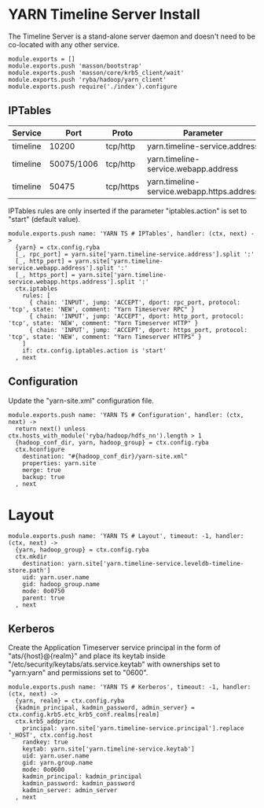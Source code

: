 
# YARN Timeline Server Install

The Timeline Server is a stand-alone server daemon and doesn't need to be
co-located with any other service.

    module.exports = []
    module.exports.push 'masson/bootstrap'
    module.exports.push 'masson/core/krb5_client/wait'
    module.exports.push 'ryba/hadoop/yarn_client'
    module.exports.push require('./index').configure

## IPTables

| Service   | Port       | Proto     | Parameter                                  |
|-----------|------------|-----------|--------------------------------------------|
| timeline  | 10200      | tcp/http  | yarn.timeline-service.address              |
| timeline  | 50075/1006 | tcp/http  | yarn.timeline-service.webapp.address       |
| timeline  | 50475      | tcp/https | yarn.timeline-service.webapp.https.address |

IPTables rules are only inserted if the parameter "iptables.action" is set to
"start" (default value).

    module.exports.push name: 'YARN TS # IPTables', handler: (ctx, next) ->
      {yarn} = ctx.config.ryba
      [_, rpc_port] = yarn.site['yarn.timeline-service.address'].split ':'
      [_, http_port] = yarn.site['yarn.timeline-service.webapp.address'].split ':'
      [_, https_port] = yarn.site['yarn.timeline-service.webapp.https.address'].split ':'
      ctx.iptables
        rules: [
          { chain: 'INPUT', jump: 'ACCEPT', dport: rpc_port, protocol: 'tcp', state: 'NEW', comment: "Yarn Timeserver RPC" }
          { chain: 'INPUT', jump: 'ACCEPT', dport: http_port, protocol: 'tcp', state: 'NEW', comment: "Yarn Timeserver HTTP" }
          { chain: 'INPUT', jump: 'ACCEPT', dport: https_port, protocol: 'tcp', state: 'NEW', comment: "Yarn Timeserver HTTPS" }
        ]
        if: ctx.config.iptables.action is 'start'
      , next

## Configuration

Update the "yarn-site.xml" configuration file.

    module.exports.push name: 'YARN TS # Configuration', handler: (ctx, next) ->
      return next() unless ctx.hosts_with_module('ryba/hadoop/hdfs_nn').length > 1
      {hadoop_conf_dir, yarn, hadoop_group} = ctx.config.ryba
      ctx.hconfigure
        destination: "#{hadoop_conf_dir}/yarn-site.xml"
        properties: yarn.site
        merge: true
        backup: true
      , next

# Layout

    module.exports.push name: 'YARN TS # Layout', timeout: -1, handler: (ctx, next) ->
      {yarn, hadoop_group} = ctx.config.ryba
      ctx.mkdir
        destination: yarn.site['yarn.timeline-service.leveldb-timeline-store.path']
        uid: yarn.user.name
        gid: hadoop_group.name
        mode: 0o0750
        parent: true
      , next

## Kerberos

Create the Application Timeserver service principal in the form of "ats/{host}@{realm}" and place its
keytab inside "/etc/security/keytabs/ats.service.keytab" with ownerships set to "yarn:yarn"
and permissions set to "0600".

    module.exports.push name: 'YARN TS # Kerberos', timeout: -1, handler: (ctx, next) ->
      {yarn, realm} = ctx.config.ryba
      {kadmin_principal, kadmin_password, admin_server} = ctx.config.krb5.etc_krb5_conf.realms[realm]
      ctx.krb5_addprinc
        principal: yarn.site['yarn.timeline-service.principal'].replace '_HOST', ctx.config.host
        randkey: true
        keytab: yarn.site['yarn.timeline-service.keytab']
        uid: yarn.user.name
        gid: yarn.group.name
        mode: 0o0600
        kadmin_principal: kadmin_principal
        kadmin_password: kadmin_password
        kadmin_server: admin_server
      , next
